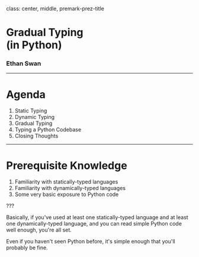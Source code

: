 class: center, middle, premark-prez-title

# Gradual Typing <br>(in Python)

### Ethan Swan

---

# Agenda

1. Static Typing
2. Dynamic Typing
3. Gradual Typing
4. Typing a Python Codebase
5. Closing Thoughts

---

# Prerequisite Knowledge

1. Familiarity with statically-typed languages
2. Familiarity with dynamically-typed languages
3. Some very basic exposure to Python code

???

Basically, if you've used at least one statically-typed language and at least one dynamically-typed language, and you can read simple Python code well enough, you're all set.

Even if you haven't seen Python before, it's simple enough that you'll probably be fine.
